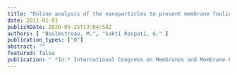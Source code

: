 ```yaml
---
title: "Online analysis of the nanoparticles to prevent membrane fouling by a secondary effluent"
date: 2011-01-01
publishDate: 2020-05-25T13:04:58Z
authors: [ "Boulestreau, M.", "Sakti Raspati, G." ]
publication_types: ["0"]
abstract: ""
featured: false
publication: " *In:* International Congress on Membranes and Membrane Processes. Amsterdam. 23.07.- 29.07. 2011"
---
```


